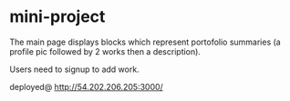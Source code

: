 # mini-project

The main page displays blocks which represent portofolio summaries (a profile pic followed by 2 works then a description).

Users need to signup to add work.

deployed@ http://54.202.206.205:3000/
